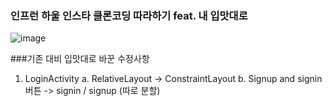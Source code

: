 ### 인프런 하울 인스타 클론코딩 따라하기 feat. 내 입맛대로

![image](https://user-images.githubusercontent.com/114990782/228760239-c6593ea6-4d17-4289-a96d-1e829f1635a0.png)

###기존 대비 입맛대로 바꾼 수정사항
1. LoginActivity
   a. RelativeLayout -> ConstraintLayout
   b. Signup and signin 버튼 -> signin / signup (따로 분할)
